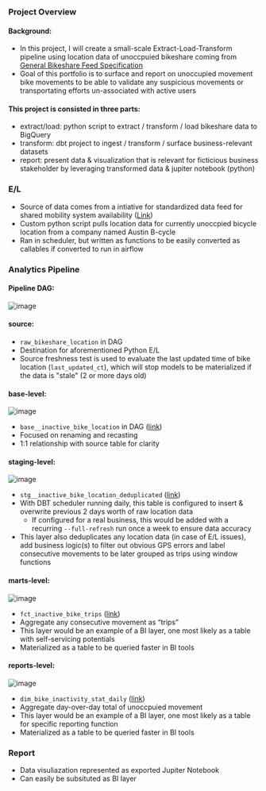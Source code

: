### Project Overview

#### Background:

- In this project, I will create a small-scale Extract-Load-Transform pipeline using location data of unoccpuied bikeshare coming from [General Bikeshare Feed Specification](https://github.com/NABSA/gbfs)
- Goal of this portfolio is to surface and report on unoccupied movement bike movements to be able to validate any suspicious movements or transportating efforts un-associated with active users 

#### This project is consisted in three parts:

- extract/load: python script to extract / transform / load bikeshare data to BigQuery
- transform: dbt project to ingest / transform / surface business-relevant datasets
- report: present data & visualization that is relevant for ficticious business stakeholder by leveraging transformed data & jupiter notebook (python)

### E/L

- Source of data comes from a intiative for standardized data feed for shared mobility system availability ([Link](https://github.com/NABSA/gbfs))
- Custom python script pulls location data for currently unoccpied bicycle location from a company named Austin B-cycle
- Ran in scheduler, but written as functions to be easily converted as callables if converted to run in airflow

### Analytics Pipeline

#### Pipeline DAG:
![image](https://user-images.githubusercontent.com/52013434/179337003-8bfd142d-f075-4261-9fcb-31f3b1c0c037.png)

#### source: 

- `raw_bikeshare_location` in DAG
- Destination for aforementioned Python E/L
- Source freshness test is used to evaluate the last updated time of bike location (`last_updated_ct`), which will stop models to be materialized if the data is "stale" (2 or more days old)

#### base-level:
![image](https://user-images.githubusercontent.com/52013434/179337743-08e299fa-48ae-453c-8622-6dd6e5461b0a.png)
- `base__inactive_bike_location` in DAG ([link](https://github.com/jint-park95/Data-Science-Codes/blob/main/bikeshare_analytics/dbt/models/base/base__bike_location.sql)) 
- Focused on renaming and recasting 
- 1:1 relationship with source table for clarity

#### staging-level: 
![image](https://user-images.githubusercontent.com/52013434/179337730-88166443-09e0-48f2-a0ef-41aed7073e2d.png)
- `stg__inactive_bike_location_deduplicated` ([link](https://github.com/jint-park95/Data-Science-Codes/blob/main/bikeshare_analytics/dbt/models/staging/stg__bike_location_deduplicated.sql)) 
- With DBT scheduler running daily, this table is configured to insert & overwrite previous 2 days worth of raw location data
  - If configured for a real business, this would be added with a recurring `--full-refresh` run once a week to ensure data accuracy
- This layer also deduplicates any location data (in case of E/L issues), add business logic(s) to filter out obvious GPS errors and label consecutive movements to be later grouped as trips using window functions

#### marts-level:
![image](https://user-images.githubusercontent.com/52013434/179337770-5b131ae1-a824-4945-84fa-efff6bccb0cc.png)
- `fct_inactive_bike_trips` ([link](https://github.com/jint-park95/Data-Science-Codes/blob/main/bikeshare_analytics/dbt/models/marts/fct_bike_trip.sql)) 
- Aggregate any consecutive movement as “trips”
- This layer would be an example of a BI layer, one most likely as a table with self-servicing potentials
- Materialized as a table to be queried faster in BI tools

#### reports-level: 
![image](https://user-images.githubusercontent.com/52013434/179337774-8f6317d6-88d5-4b24-aacb-f8e70296f0d8.png)
- `dim_bike_inactivity_stat_daily` ([link](https://github.com/jint-park95/Data-Science-Codes/blob/main/bikeshare_analytics/dbt/models/marts/dim_bike_stat_daily.sql)) 
- Aggregate day-over-day total of unoccpuied movement
- This layer would be an example of a BI layer, one most likely as a table for specific reporting function
- Materialized as a table to be queried faster in BI tools

### Report

- Data visuliazation represented as exported Jupiter Notebook
- Can easily be subsituted as BI layer
